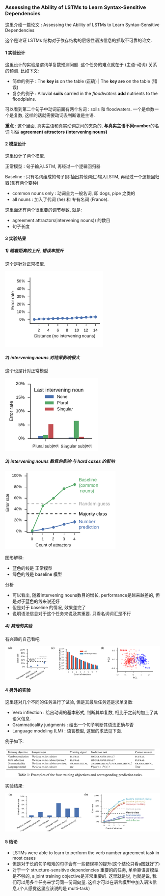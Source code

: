 ### Assessing the Ability of LSTMs to Learn Syntax-Sensitive Dependencies

这里介绍一篇论文 : Assessing the Ability of LSTMs to Learn Syntax-Sensitive Dependencies

这个是论证 LSTMs 结构对于依存结构的层级性语法信息的抓取不可靠的论文. 

#### 1 实验设计

这里设计的实验是谓词单复数预测问题. 这个任务的难点就在于 (主语-动词) 关系的预测.  比如下文:

- 简单的例子 : The **key is** on the table (正确) | The **key are** on the table (错误)
- 复杂的例子 : Alluvial **soils** carried in the *floodwaters* **add** nutrients to the floodplains.

可以看到第二个句子中动词前面有两个名词 : soils 和 floodwaters. 一个是单数一个是复数, 这样的话就需要动词去判断谁是主语.

**重点** : 这个里面, 真实主语和真实动词之间的夹杂的, **与真实主语不同number**的名词 叫做 **agreement attractors (intervening nouns)**

#### 2 模型设计

这里设计了两个模型.

正常模型 : 句子输入LSTM, 再经过一个逻辑回归器

Baseline : 只有名词组成的句子(即抽出其他词汇)输入LSTM, 再经过一个逻辑回归器(含有两个变种)

- common nouns only : 动词全为一般名词, 即 dogs, pipe 之类的
- all nouns : 加入了代词 (he) 和 专有名词 (France).

这里面还有两个很重要的调节参数, 就是:

- agreement attractors(intervening nouns)) 的数目
- 句子长度

#### 3 实验结果

##### 1) 随着距离的上升, 错误率提升

这个是针对正常模型. 

![](./pictures/8)

##### 2) intervening nouns 对结果影响很大 

这个也是针对正常模型

![](./pictures/9)

 

##### 3) intervening nouns 数目的影响 与 hard cases 的影响 

![](./pictures/10)

图形解释:

- 蓝色的线是 正常模型
- 绿色的线是 baseline 模型

分析

- 可以看出, 随着intervening nouns数目的增长, performance是越来越差的, 但是对于蓝色的线来说还好
- 但是对于 baseline 的情况, 效果差完了
- 说明语法信息对于这个任务来说及其重要. 只看名词词汇是不行

##### 4) 其他的实验

有兴趣的自己看吧

![](./pictures/11)

#### 4 另外的实验

这里还对几个不同的任务进行了试验, 但是其最后任务还是求单复数:

- Verb inflection : 给出动词的基本形式, 判断其单复数, 相比于之前的加上了其语义信息.
- Grammaticality judgments : 给出一个句子判断其语法正确与否
- Language modeling (LM) : 语言模型, 这里的求法见下面.

例子如下:

![](./pictures/12)

实验结果:

![](./pictures/13)



#### 5 结论

- LSTMs were able to learn to perform the verb number agreement task in most cases
- 但是对于长的句子和难的句子会有一些错误率的提升(这个结论只看a图就好了)
- 对于一个 structure-sensitive dependencies 重要的的任务, 单单靠语言模型是不够的, a joint training objective是非常重要的. 这里就是说, 也就是说, 我们可以用多个任务来学习同一份词向量. 这样才可以在语言模型中加入语法信息.(个人感觉这里应该说的是 multi-task)




